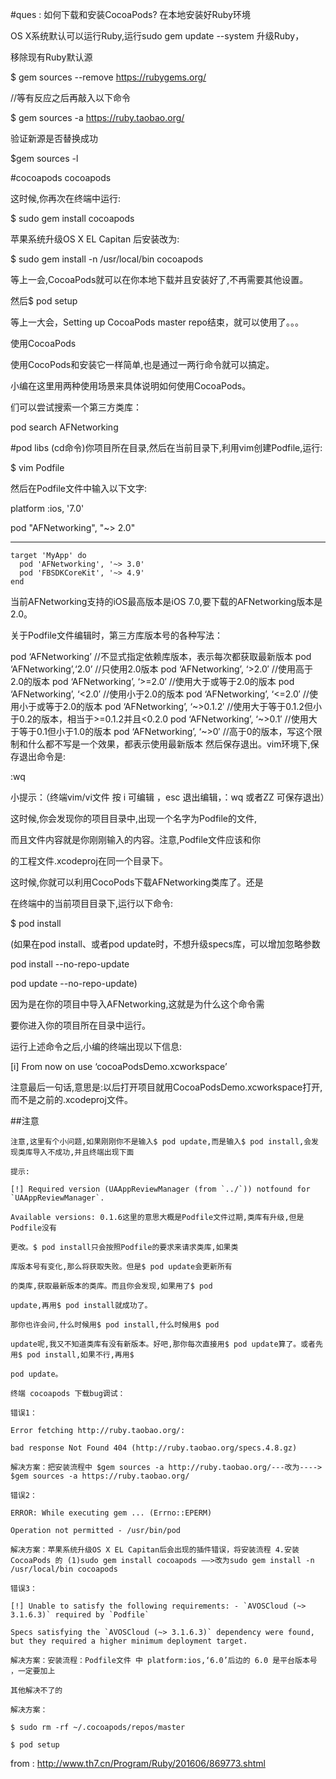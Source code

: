 #ques : 
如何下载和安装CocoaPods? 
在本地安装好Ruby环境

OS X系统默认可以运行Ruby,运行sudo gem update --system 升级Ruby，

移除现有Ruby默认源

$ gem sources --remove https://rubygems.org/

//等有反应之后再敲入以下命令

$ gem sources -a https://ruby.taobao.org/

验证新源是否替换成功

$gem sources -l

#cocoapods
cocoapods

这时候,你再次在终端中运行:

$ sudo gem install cocoapods

苹果系统升级OS X EL Capitan 后安装改为:

$ sudo gem install -n /usr/local/bin cocoapods

等上一会,CocoaPods就可以在你本地下载并且安装好了,不再需要其他设置。

然后$ pod setup

等上一大会，Setting up CocoaPods master repo结束，就可以使用了。。。

使用CocoaPods

使用CocoPods和安装它一样简单,也是通过一两行命令就可以搞定。

小编在这里用两种使用场景来具体说明如何使用CocoaPods。

们可以尝试搜索一个第三方类库：

pod search AFNetworking

#pod libs
(cd命令)你项目所在目录,然后在当前目录下,利用vim创建Podfile,运行:

$ vim Podfile

然后在Podfile文件中输入以下文字:

platform :ios, '7.0'

pod "AFNetworking", "~> 2.0"

-------------------------------------

```
target 'MyApp' do
  pod 'AFNetworking', '~> 3.0'
  pod 'FBSDKCoreKit', '~> 4.9'
end
```

当前AFNetworking支持的iOS最高版本是iOS 7.0,要下载的AFNetworking版本是2.0。

关于Podfile文件编辑时，第三方库版本号的各种写法：

pod ‘AFNetworking’ //不显式指定依赖库版本，表示每次都获取最新版本
pod ‘AFNetworking’,‘2.0’ //只使用2.0版本
pod ‘AFNetworking’, ‘>2.0′ //使用高于2.0的版本
pod ‘AFNetworking’, ‘>=2.0′ //使用大于或等于2.0的版本
pod ‘AFNetworking’, ‘<2.0′ //使用小于2.0的版本
pod ‘AFNetworking’, ‘<=2.0′ //使用小于或等于2.0的版本
pod ‘AFNetworking’, ‘~>0.1.2′ //使用大于等于0.1.2但小于0.2的版本，相当于>=0.1.2并且<0.2.0
pod ‘AFNetworking’, ‘~>0.1′ //使用大于等于0.1但小于1.0的版本
pod ‘AFNetworking’, ‘~>0′ //高于0的版本，写这个限制和什么都不写是一个效果，都表示使用最新版本 
然后保存退出。vim环境下,保存退出命令是:

:wq

小提示：（终端vim/vi文件 按 i 可编辑 ，esc 退出编辑，：wq 或者ZZ 可保存退出）

这时候,你会发现你的项目目录中,出现一个名字为Podfile的文件,

而且文件内容就是你刚刚输入的内容。注意,Podfile文件应该和你

的工程文件.xcodeproj在同一个目录下。

这时候,你就可以利用CocoPods下载AFNetworking类库了。还是

在终端中的当前项目目录下,运行以下命令:

$ pod install


(如果在pod install、或者pod update时，不想升级specs库，可以增加忽略参数

pod install --no-repo-update

pod update --no-repo-update)

因为是在你的项目中导入AFNetworking,这就是为什么这个命令需

要你进入你的项目所在目录中运行。

运行上述命令之后,小编的终端出现以下信息:

[i] From now on use ‘cocoaPodsDemo.xcworkspace’

注意最后一句话,意思是:以后打开项目就用CocoaPodsDemo.xcworkspace打开,而不是之前的.xcodeproj文件。

##注意
```
注意,这里有个小问题,如果刚刚你不是输入$ pod update,而是输入$ pod install,会发现类库导入不成功,并且终端出现下面

提示:

[!] Required version (UAAppReviewManager (from `../`)) notfound for `UAAppReviewManager`.

Available versions: 0.1.6这里的意思大概是Podfile文件过期,类库有升级,但是Podfile没有

更改。$ pod install只会按照Podfile的要求来请求类库,如果类

库版本号有变化,那么将获取失败。但是$ pod update会更新所有

的类库,获取最新版本的类库。而且你会发现,如果用了$ pod

update,再用$ pod install就成功了。

那你也许会问,什么时候用$ pod install,什么时候用$ pod

update呢,我又不知道类库有没有新版本。好吧,那你每次直接用$ pod update算了。或者先用$ pod install,如果不行,再用$

pod update。

终端 cocoapods 下载bug调试：

错误1：

Error fetching http://ruby.taobao.org/:

bad response Not Found 404 (http://ruby.taobao.org/specs.4.8.gz)

解决方案：把安装流程中 $gem sources -a http://ruby.taobao.org/---改为----> $gem sources -a https://ruby.taobao.org/

错误2：

ERROR: While executing gem ... (Errno::EPERM)

Operation not permitted - /usr/bin/pod

解决方案：苹果系统升级OS X EL Capitan后会出现的插件错误，将安装流程 4.安装CocoaPods 的 (1)sudo gem install cocoapods ——>改为sudo gem install -n /usr/local/bin cocoapods

错误3：

[!] Unable to satisfy the following requirements: - `AVOSCloud (~> 3.1.6.3)` required by `Podfile`

Specs satisfying the `AVOSCloud (~> 3.1.6.3)` dependency were found, but they required a higher minimum deployment target.

解决方案：安装流程：Podfile文件 中 platform:ios,‘6.0’后边的 6.0 是平台版本号 ，一定要加上

其他解决不了的

解决方案：

$ sudo rm -rf ~/.cocoapods/repos/master

$ pod setup

```

from :
http://www.th7.cn/Program/Ruby/201606/869773.shtml
